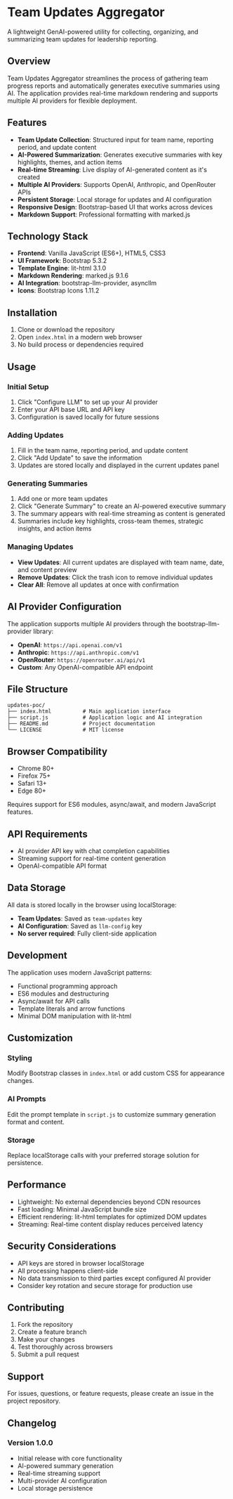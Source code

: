 # Team Updates Aggregator

A lightweight GenAI-powered utility for collecting, organizing, and summarizing team updates for leadership reporting.

## Overview

Team Updates Aggregator streamlines the process of gathering team progress reports and automatically generates executive summaries using AI. The application provides real-time markdown rendering and supports multiple AI providers for flexible deployment.

## Features

- **Team Update Collection**: Structured input for team name, reporting period, and update content
- **AI-Powered Summarization**: Generates executive summaries with key highlights, themes, and action items
- **Real-time Streaming**: Live display of AI-generated content as it's created
- **Multiple AI Providers**: Supports OpenAI, Anthropic, and OpenRouter APIs
- **Persistent Storage**: Local storage for updates and AI configuration
- **Responsive Design**: Bootstrap-based UI that works across devices
- **Markdown Support**: Professional formatting with marked.js

## Technology Stack

- **Frontend**: Vanilla JavaScript (ES6+), HTML5, CSS3
- **UI Framework**: Bootstrap 5.3.2
- **Template Engine**: lit-html 3.1.0
- **Markdown Rendering**: marked.js 9.1.6
- **AI Integration**: bootstrap-llm-provider, asyncllm
- **Icons**: Bootstrap Icons 1.11.2

## Installation

1. Clone or download the repository
2. Open `index.html` in a modern web browser
3. No build process or dependencies required

## Usage

### Initial Setup

1. Click "Configure LLM" to set up your AI provider
2. Enter your API base URL and API key
3. Configuration is saved locally for future sessions

### Adding Updates

1. Fill in the team name, reporting period, and update content
2. Click "Add Update" to save the information
3. Updates are stored locally and displayed in the current updates panel

### Generating Summaries

1. Add one or more team updates
2. Click "Generate Summary" to create an AI-powered executive summary
3. The summary appears with real-time streaming as content is generated
4. Summaries include key highlights, cross-team themes, strategic insights, and action items

### Managing Updates

- **View Updates**: All current updates are displayed with team name, date, and content preview
- **Remove Updates**: Click the trash icon to remove individual updates
- **Clear All**: Remove all updates at once with confirmation

## AI Provider Configuration

The application supports multiple AI providers through the bootstrap-llm-provider library:

- **OpenAI**: `https://api.openai.com/v1`
- **Anthropic**: `https://api.anthropic.com/v1` 
- **OpenRouter**: `https://openrouter.ai/api/v1`
- **Custom**: Any OpenAI-compatible API endpoint

## File Structure

```
updates-poc/
├── index.html          # Main application interface
├── script.js           # Application logic and AI integration
├── README.md           # Project documentation
└── LICENSE             # MIT license
```

## Browser Compatibility

- Chrome 80+
- Firefox 75+
- Safari 13+
- Edge 80+

Requires support for ES6 modules, async/await, and modern JavaScript features.

## API Requirements

- AI provider API key with chat completion capabilities
- Streaming support for real-time content generation
- OpenAI-compatible API format

## Data Storage

All data is stored locally in the browser using localStorage:

- **Team Updates**: Saved as `team-updates` key
- **AI Configuration**: Saved as `llm-config` key
- **No server required**: Fully client-side application

## Development

The application uses modern JavaScript patterns:

- Functional programming approach
- ES6 modules and destructuring
- Async/await for API calls
- Template literals and arrow functions
- Minimal DOM manipulation with lit-html

## Customization

### Styling
Modify Bootstrap classes in `index.html` or add custom CSS for appearance changes.

### AI Prompts
Edit the prompt template in `script.js` to customize summary generation format and content.

### Storage
Replace localStorage calls with your preferred storage solution for persistence.

## Performance

- Lightweight: No external dependencies beyond CDN resources
- Fast loading: Minimal JavaScript bundle size
- Efficient rendering: lit-html templates for optimized DOM updates
- Streaming: Real-time content display reduces perceived latency

## Security Considerations

- API keys are stored in browser localStorage
- All processing happens client-side
- No data transmission to third parties except configured AI provider
- Consider key rotation and secure storage for production use

## Contributing

1. Fork the repository
2. Create a feature branch
3. Make your changes
4. Test thoroughly across browsers
5. Submit a pull request

## Support

For issues, questions, or feature requests, please create an issue in the project repository.

## Changelog

### Version 1.0.0
- Initial release with core functionality
- AI-powered summary generation
- Real-time streaming support
- Multi-provider AI configuration
- Local storage persistence
